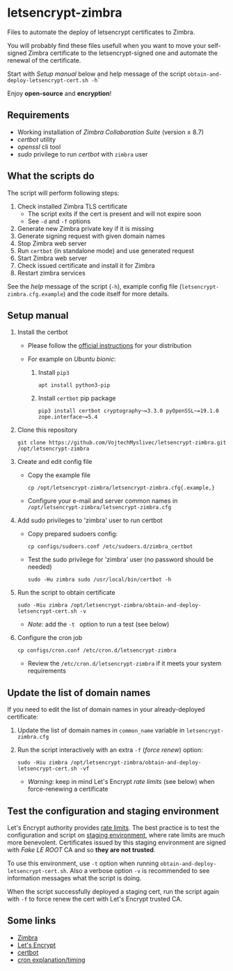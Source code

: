 # letsencrypt-zimbra

Files to automate the deploy of letsencrypt certificates to Zimbra.

You will probably find these files usefull when you want to move your
self-signed Zimbra certificate to the letsencrypt-signed one and automate the
renewal of the certificate.

Start with *Setup manual* below and help message of the script
    ```
    obtain-and-deploy-letsencrypt-cert.sh -h`
    ```

Enjoy **open-source** and **encryption**!


## Requirements

- Working installation of *Zimbra Collaboration Suite* (version ≥ 8.7)
- *certbot* utility
- *openssl* cli tool
- *sudo* privilege to run *certbot* with `zimbra` user


## What the scripts do

The script will perform following steps:

1. Check installed Zimbra TLS certificate
    - The script exits if the cert is present and will not expire soon
    - See `-d` and `-f` options
2. Generate new Zimbra private key if it is missing
3. Generate signing request with given domain names
4. Stop Zimbra web server
5. Run `certbot` (in standalone mode) and use generated request
6. Start Zimbra web server
7. Check issued certificate and install it for Zimbra
8. Restart zimbra services

See the *help* message of the script (`-h`), example config file
(`letsencrypt-zimbra.cfg.example`) and the code itself for more details.


## Setup manual

1. Install the certbot

    - Please follow the [official instructions](https://certbot.eff.org/)
      for your distribution

    - For example on *Ubuntu bionic*:

        1. Install `pip3`

            ```
            apt install python3-pip
            ```

        2. Install `certbot` pip package

            ```
            pip3 install certbot cryptography~=3.3.0 pyOpenSSL~=19.1.0 zope.interface~=5.4
            ```

2. Clone this repository

    ```
    git clone https://github.com/VojtechMyslivec/letsencrypt-zimbra.git /opt/letsencrypt-zimbra
    ```

3. Create and edit config file

    - Copy the example file

        ```
        cp /opt/letsencrypt-zimbra/letsencrypt-zimbra.cfg{.example,}
        ```

    - Configure your e-mail and server common names in
      `/opt/letsencrypt-zimbra/letsencrypt-zimbra.cfg`


4. Add sudo privileges to 'zimbra' user to run certbot

    - Copy prepared sudoers config:

        ```
        cp configs/sudoers.conf /etc/sudoers.d/zimbra_certbot
        ```

    - Test the sudo privilege for 'zimbra' user (no password should be needed)

        ```
        sudo -Hu zimbra sudo /usr/local/bin/certbot -h
        ```

5. Run the script to obtain certificate

    ```
    sudo -Hiu zimbra /opt/letsencrypt-zimbra/obtain-and-deploy-letsencrypt-cert.sh -v
    ```

    - *Note*: add the `-t ` option to run a test (see below)


6. Configure the cron job

    ```
    cp configs/cron.conf /etc/cron.d/letsencrypt-zimbra
    ```

    - Review the `/etc/cron.d/letsencrypt-zimbra` if it meets your system
      requirements


## Update the list of domain names

If you need to edit the list of domain names in your already-deployed
certificate:

1. Update the list of domain names in `common_name` variable in
   `letsencrypt-zimbra.cfg`

2. Run the script interactively with an extra `-f` (*force renew*) option:

    ```
    sudo -Hiu zimbra /opt/letsencrypt-zimbra/obtain-and-deploy-letsencrypt-cert.sh -vf
    ```

    - *Warning*: keep in mind Let's Encrypt *rate limits* (see below) when
      force-renewing a certificate


## Test the configuration and staging environment

Let's Encrypt authority provides [rate
limits](https://letsencrypt.org/docs/rate-limits/).  The best practice is to
test the configuration and script on [staging
environment](https://letsencrypt.org/docs/staging-environment/), where rate
limits are much more benevolent. Certificates issued by this staging
environment are signed with *Fake LE ROOT* CA and so **they are not trusted**.

To use this environment, use `-t` option when running
`obtain-and-deploy-letsencrypt-cert.sh`. Also a verbose option `-v` is
recommended to see information messages what the script is doing.

When the script successfully deployed a staging cert, run the script again
with `-f` to force renew the cert with Let's Encrypt trusted CA.


## Some links

- [Zimbra](https://www.zimbra.org/)
- [Let's Encrypt](https://letsencrypt.org/)
- [certbot](https://github.com/certbot/certbot)
- [cron explanation/timing](https://en.wikipedia.org/wiki/Cron)
